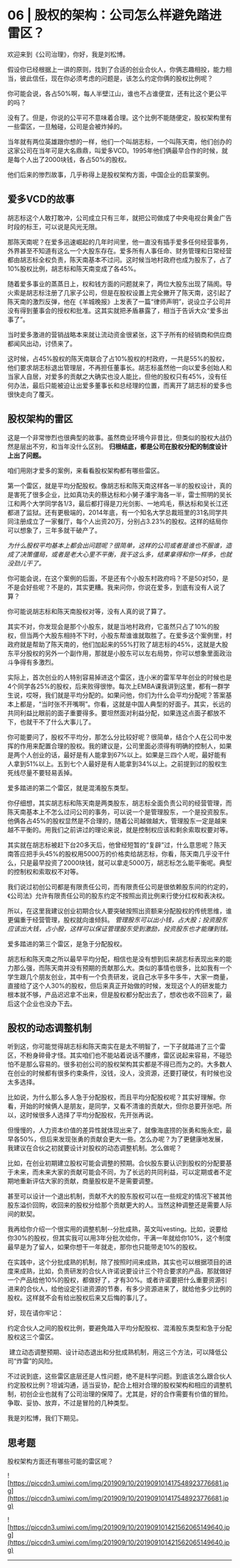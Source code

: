 # 06 | 股权的架构：公司怎么样避免踏进雷区？

欢迎来到《公司治理》，你好，我是刘松博。

假设你已经根据上一讲的原则，找到了合适的创业合伙人，你俩志趣相投，能力相当，彼此信任，现在你必须考虑的问题是，该怎么约定你俩的股权比例呢？

你可能会说，各占50%啊，每人半壁江山，谁也不占谁便宜，还有比这个更公平的吗？

没有了。但是，你说的公平可不意味着合理。这个比例不能随便定，股权架构里有一些雷区，一旦触碰，公司是会被炸掉的。

当年就有两位英雄跟你想的一样，他们一个叫胡志标，一个叫陈天南，他们创办的这家公司在当年可是大名鼎鼎，叫爱多VCD。1995年他们俩最早合作的时候，就是每个人出了2000块钱，各占50%的股权。

他们后来的惨烈故事，几乎称得上是股权架构方面，中国企业的启蒙案例。

## 爱多VCD的故事

胡志标这个人敢打敢冲，公司成立只有三年，就把公司做成了中央电视台黄金广告时段的标王，可以说是风光无限。

那陈天南呢？在爱多迅速崛起的几年时间里，他一直没有插手爱多任何经营事务，外界甚至不知道有这么一个大股东存在。爱多所有人事任命、财务管理和日常经营都由胡志标全权负责，陈天南基本不过问。这时候当地村政府也成为股东了，占了10%股权比例，胡志标和陈天南变成了各45%。

随着爱多事业的蒸蒸日上，权和钱方面的问题就来了，两位大股东出现了隔阂。导火索是胡志标注册了几家子公司，但是在股权设置上完全撇开了陈天南，这引起了陈天南的激烈反弹，他在《羊城晚报》上发表了一篇“律师声明”，说设立子公司并没有得到董事会的授权和批准。这其实就把矛盾暴露了，相当于告诉大众“爱多出事了”。

当时爱多激进的营销战略本来就让流动资金很紧张，这下子所有的经销商和供应商都闻风出动，讨债来了。

这时候，占45%股权的陈天南联合了占10%股权的村政府，一共是55%的股权，他们要求胡志标退出管理层，不再担任董事长。胡志标虽然他一向以爱多创始人和当家人自居，对爱多的贡献之大确实也没人能比，但他的股权只有45%，没有任何办法，最后只能被迫让出爱多董事长和总经理的位置，而离开了胡志标的爱多也很快走向了覆灭。

## 股权架构的雷区

这是一个非常惨烈也很典型的故事。虽然商业环境今非昔比，但类似的股权大战仍然是层出不穷，和当年没什么区别。 **归根结底，都是公司在股权分配的制度设计上出了问题。**

咱们用刚才爱多的案例，来看看股权架构都有哪些雷区。

第一个雷区，就是平均分配股权。像胡志标和陈天南这样各一半的股权设计，真的是害死了很多企业，比如真功夫的蔡达标和小舅子潘宇海各一半，雷士照明的吴长江和两个大学同学各1/3，最后都打得是刀光剑影、一地鸡毛，蔡达标和吴长江还都进了监狱。还有更极端的，2014年底，有一个知名大学总裁班里的31名同学共同注册成立了一家餐厅，每个人出资20万，分别占3.23%的股权。这样的结局你可以想象了，三年多就干破产了。

 *为什么股权平均基本上都会出问题呢？很简单，这样的公司或者是谁也不服谁，造成了决策僵局，或者是老大心里不平衡，我干这么多，结果拿得和你一样多，也就没劲儿干了。*

你可能会说，在这个案例的后面，不是还有个小股东村政府吗？不是50对50，是不是会好些呢？不是的，其实更糟。我来问你，你说在爱多，到底有没有人说了算？

你可能说胡志标和陈天南股权对等，没有人真的说了算了。

其实不对，你发现会是那个小股东，就是当地村政府，它虽然只占了10%的股权，但当两个大股东相持不下时，小股东帮谁谁就取胜了。在爱多这个案例里，村政府就是帮助了陈天南的，他们加起来的55%打败了胡志标的45%，这就是大股东平分股权的另外一个副作用，那就是小股东可以左右局势，你可以想象里面政治斗争得有多激烈。

实际上，首次创业的人特别容易掉进这个雷区，连小米的雷军早年创业的时候也是4个同学各25%的股权，后来败得很惨。每次上EMBA课我讲到这里，都有一群学生说，哎呀，我们就是平均分配的。如果问他，你们为什么会平均分配呢？答案基本上都是，“当时张不开嘴啊”。你看，这就是中国人典型的好面子。其实，长远的共同利益比眼前的面子重要得多。要坦然面对利益分配，如果连这点面子都放不下，也就干不了什么大事儿了。

你可能要问了，股权不平均分，那怎么分比较好呢？很简单，结合个人在公司中发挥的作用来配置合理的股权。我的建议是，公司里面必须得有明确的控制人，如果是两个人创业的话，最好是有人能拿到67%以上。如果是三四个人呢，最好能有人拿到51%以上。五到七个人最好是有人能拿到34%以上。之前提到过的股权生死线尽量不要轻易丢掉。

爱多踏进的第二个雷区，就是混淆股东类型。

你仔细想，其实胡志标和陈天南是两类股东，胡志标全面负责公司的经营管理，而陈天南基本上不怎么过问公司的事务，可以说一个是管理股东，一个是投资股东。他俩各占45%的股权显然是不合理的，随着公司越做越大，管理股东一定是越来越不平衡的。用我们之前讲过的理论来说，就是控制权应该和剩余索取权要对等。

其实就在胡志标被赶下台20多天后，他曾经短暂的“复辟”过，什么意思呢？陈天南答应把手头45%的股权用5000万的价格卖给胡志标，你看，陈天南几乎没干什么，只是最早投资了2000块钱，就可以拿走5000万，胡志标怎么能平衡呢。典型的控制权和索取权不对等。

我们说过初创公司都是有限责任公司，而有限责任公司是很依赖股东间的约定的，《公司法》允许有限责任公司的股东约定不按照出资比例来行使分红权和表决权。

所以，在这里我建议创业初期合伙人要突破按照出资额来分配股权的传统思维，谁更偏重于经营管理，股权就向谁倾斜。 *管理股东可以出小钱，占大股；投资股东应该出大钱，占小股，这样可以保证管理股东受到激励，投资股东也才能赚到钱。*

爱多踏进的第三个雷区，是急于分配股权。

胡志标和陈天南之所以最早平均分配，相信也是没有想到后来胡志标表现出来的能力那么强，而陈天南并没有预期的贡献那么大。类似的事情也很多，比如我有一个学生跟几个朋友创业，其中有一个负责研发，说自己水平多牛多牛，大家一商量，直接给了这个人30%的股权，但后来真正开始做的时候，发现这个人的研发能力根本就不够，产品迟迟拿不出来，但是股权都分配出去了，想收也收不回来了，最后这个企业也没办下去。

## 股权的动态调整机制

听到这，你可能觉得胡志标和陈天南实在是太不明智了，一下子就踏进了三个雷区，不粉身碎骨才怪。其实咱们也不能站着说话不腰疼，雷区说起来容易，不碰恐怕不是那么容易的。很多初创公司的股权架构其实都是不得已而为之的。大多数人在创业的时候都有很多约束条件，没钱，没人，没资源，还要打硬仗，有时候也没太多选择。

比如说，为什么那么多人急于分配股权，而且平均分配股权呢？其实好理解。你看，开始的时候俩人是朋友，是同学，又看不清谁的贡献大，但你总要开张吧。所以，这时候很多人选择了平均分配股权，先开张再说。

但慢慢的，人力资本价值的差异性就体现出来了，就像海底捞的张勇和施永宏，最早各50%，但后来发现张勇的贡献会更大一些。怎么办呢？为了更健康地发展，我建议在合伙之初就要设计对股权的动态调整机制。怎么做呢？

比如，在创业初期建立股权可能会调整的预期。合伙股东要认识到股权的分配要基于未来，而未来大家的贡献可能会不同，为了长远的共同利益，可以定期或者不定期地重新评估大家的贡献，商量股权是不是需要调整。

甚至可以设计一个退出机制，贡献不大的股东股权可以在一些规定的情况下被其他股东溢价回购，收回来的股权分给那个贡献更大的人。当然这种调整还是需要人际间的默契。

我再给你介绍一个很实用的调整机制--分批成熟，英文叫vesting。比如，说要给你30%的股权，但其实我可以用3年分批次给你，干满一年就给你10%，这个制度最早是为了留人，如果你想干一年就走，那你也只能带走10%的股权。

在实践中，这个分批成熟的机制，除了按照时间来成熟，其实也可以根据项目的进度来成熟，比如，负责研发的合伙人许诺说要设计三个符合要求的产品，那就做好一个产品给他10%的股权，都做好了，才有30%。或者许诺要把什么重要资源引进来的合伙人，给他设定引进资源的节奏，有多少资源进来了，就给他多少比例的股权。这样就不会有给出股权后来又后悔的事儿了。

好，现在请你牢记：

约定合伙人之间的股权比例，要避免踏入平均分配股权、混淆股东类型和急于分配股权这三个雷区。

 建立动态调整预期、设计动态退出和分批成熟机制，用这三个方法，可以降低公司“炸雷”的风险。

不过说到底，这些雷区底层还是人性问题，绝不是科学问题。到底该怎么跟合伙人约定股权比例？坦诚沟通，适当妥协，配合上相对合理的股权架构和相应的调整机制，初创企业也就有了公司治理的保障了。尤其是，好的合作需要有价值的冒险。争取、妥协、放弃，不过是冒险的几种类型。

我是刘松博，我们下期见。

## 思考题

股权架构方面还有哪些可能的雷区呢？

![https://piccdn3.umiwi.com/img/201909/10/201909101417548923776681.jpg](https://piccdn3.umiwi.com/img/201909/10/201909101417548923776681.jpg)

![https://piccdn3.umiwi.com/img/201909/10/201909101421562065149640.jpg](https://piccdn3.umiwi.com/img/201909/10/201909101421562065149640.jpg)

---

